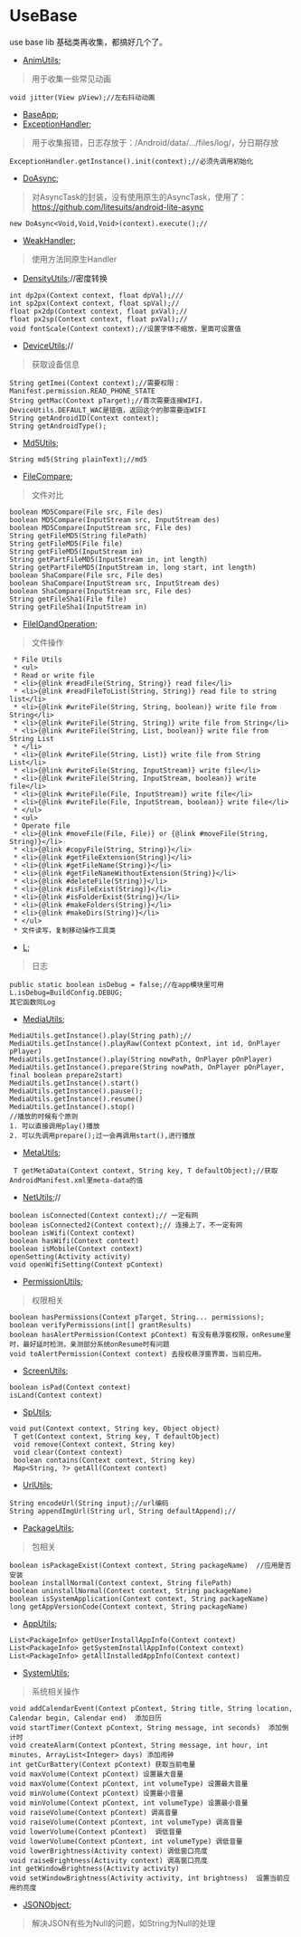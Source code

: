 # UseBase
use base lib 基础类再收集，都搞好几个了。    

- [AnimUtils](https://github.com/xuanu/UseBase/blob/master/usebaselib/src/main/java/zzx/zeffect/cn/usebaselib/anim/AnimUtils.java);       
> 用于收集一些常见动画    
```
void jitter(View pView);//左右抖动动画    
```    

- [BaseApp](https://github.com/xuanu/UseBase/blob/master/usebaselib/src/main/java/zzx/zeffect/cn/usebaselib/app/BaseApp.java);   
- [ExceptionHandler](https://github.com/xuanu/UseBase/blob/master/usebaselib/src/main/java/zzx/zeffect/cn/usebaselib/app/ExceptionHandler.java);   
> 用于收集报错，日志存放于：/Android/data/.../files/log/，分日期存放   
```
ExceptionHandler.getInstance().init(context);//必须先调用初始化   
```     

- [DoAsync](https://github.com/xuanu/UseBase/blob/master/usebaselib/src/main/java/zzx/zeffect/cn/usebaselib/async/DoAsync.java);    
> 对AsyncTask的封装，没有使用原生的AsyncTask，使用了：https://github.com/litesuits/android-lite-async      
```
new DoAsync<Void,Void,Void>(context).execute();//     
```    

- [WeakHandler](https://github.com/xuanu/UseBase/blob/master/usebaselib/src/main/java/zzx/zeffect/cn/usebaselib/async/WeakHandler.java);    
> 使用方法同原生Handler    

- [DensityUtils](https://github.com/xuanu/UseBase/blob/master/usebaselib/src/main/java/zzx/zeffect/cn/usebaselib/density/DensityUtils.java);//密度转换   
```
int dp2px(Context context, float dpVal);///
int sp2px(Context context, float spVal);//
float px2dp(Context context, float pxVal);//
float px2sp(Context context, float pxVal);//
void fontScale(Context context);//设置字体不缩放，里面可设置值
```     

- [DeviceUtils](https://github.com/xuanu/UseBase/blob/master/usebaselib/src/main/java/zzx/zeffect/cn/usebaselib/device/DeviceUtils.java);//   
> 获取设备信息    
```
String getImei(Context context);//需要权限：Manifest.permission.READ_PHONE_STATE    
String getMac(Context pTarget);//首次需要连接WIFI，DeviceUtils.DEFAULT_WAC是错值，返回这个的那需要连WIFI   
String getAndroidID(Context context);
String getAndroidType();   
```    

- [Md5Utils](https://github.com/xuanu/UseBase/blob/master/usebaselib/src/main/java/zzx/zeffect/cn/usebaselib/encrypt/Md5Utils.java);   
```
String md5(String plainText);//md5
```    

- [FileCompare](https://github.com/xuanu/UseBase/blob/master/usebaselib/src/main/java/zzx/zeffect/cn/usebaselib/file/FileCompare.java);   
> 文件对比    
```
boolean MD5Compare(File src, File des)
boolean MD5Compare(InputStream src, InputStream des)
boolean MD5Compare(InputStream src, File des)
String getFileMD5(String filePath)
String getFileMD5(File file)
String getFileMD5(InputStream in) 
String getPartFileMD5(InputStream in, int length)
String getPartFileMD5(InputStream in, long start, int length)
boolean ShaCompare(File src, File des)
boolean ShaCompare(InputStream src, InputStream des)
boolean ShaCompare(InputStream src, File des)
String getFileSha1(File file)
String getFileSha1(InputStream in)
```    

- [FileIOandOperation](https://github.com/xuanu/UseBase/blob/master/usebaselib/src/main/java/zzx/zeffect/cn/usebaselib/file/FileIOandOperation.java);   
> 文件操作    
```
 * File Utils
 * <ul>
 * Read or write file
 * <li>{@link #readFile(String, String)} read file</li>
 * <li>{@link #readFileToList(String, String)} read file to string list</li>
 * <li>{@link #writeFile(String, String, boolean)} write file from String</li>
 * <li>{@link #writeFile(String, String)} write file from String</li>
 * <li>{@link #writeFile(String, List, boolean)} write file from String List
 * </li>
 * <li>{@link #writeFile(String, List)} write file from String List</li>
 * <li>{@link #writeFile(String, InputStream)} write file</li>
 * <li>{@link #writeFile(String, InputStream, boolean)} write file</li>
 * <li>{@link #writeFile(File, InputStream)} write file</li>
 * <li>{@link #writeFile(File, InputStream, boolean)} write file</li>
 * </ul>
 * <ul>
 * Operate file
 * <li>{@link #moveFile(File, File)} or {@link #moveFile(String, String)}</li>
 * <li>{@link #copyFile(String, String)}</li>
 * <li>{@link #getFileExtension(String)}</li>
 * <li>{@link #getFileName(String)}</li>
 * <li>{@link #getFileNameWithoutExtension(String)}</li>
 * <li>{@link #deleteFile(String)}</li>
 * <li>{@link #isFileExist(String)}</li>
 * <li>{@link #isFolderExist(String)}</li>
 * <li>{@link #makeFolders(String)}</li>
 * <li>{@link #makeDirs(String)}</li>
 * </ul>
 * 文件读写，复制移动操作工具类
```    

- [L](https://github.com/xuanu/UseBase/blob/master/usebaselib/src/main/java/zzx/zeffect/cn/usebaselib/log/L.java);   
> 日志    
```
public static boolean isDebug = false;//在app模块里可用 L.isDebug=BuildConfig.DEBUG;
其它函数同Log
```    

- [MediaUtils](https://github.com/xuanu/UseBase/blob/master/usebaselib/src/main/java/zzx/zeffect/cn/usebaselib/media/MediaUtils.java);   
```   
MediaUtils.getInstance().play(String path);//
MediaUtils.getInstance().playRaw(Context pContext, int id, OnPlayer pPlayer)
MediaUtils.getInstance().play(String nowPath, OnPlayer pOnPlayer)
MediaUtils.getInstance().prepare(String nowPath, OnPlayer pOnPlayer, final boolean prepare2start)
MediaUtils.getInstance().start()
MediaUtils.getInstance().pause();
MediaUtils.getInstance().resume()
MediaUtils.getInstance().stop()
//播放的时候有个原则
1. 可以直接调用play()播放 
2. 可以先调用prepare();过一会再调用start(),进行播放   
```       

- [MetaUtils](https://github.com/xuanu/UseBase/blob/master/usebaselib/src/main/java/zzx/zeffect/cn/usebaselib/meta/MetaUtils.java);    
```
 T getMetaData(Context context, String key, T defaultObject);//获取AndroidManifest.xml里meta-data的值
```     

- [NetUtils](https://github.com/xuanu/UseBase/blob/master/usebaselib/src/main/java/zzx/zeffect/cn/usebaselib/network/NetUtils.java);//    
```
boolean isConnected(Context context);// 一定有网
boolean isConnected2(Context context);// 连接上了，不一定有网 
boolean isWifi(Context context)
boolean hasWifi(Context context)
boolean isMobile(Context context)
openSetting(Activity activity)
void openWifiSetting(Context pContext)
```    

- [PermissionUtils](https://github.com/xuanu/UseBase/blob/master/usebaselib/src/main/java/zzx/zeffect/cn/usebaselib/permission/PermissionUtils.java);   
> 权限相关   
```
boolean hasPermissions(Context pTarget, String... permissions);
boolean verifyPermissions(int[] grantResults)   
boolean hasAlertPermission(Context pContext) 有没有悬浮窗权限，onResume里时，最好延时检测，亲测部分系统onResume时有问题
void toAlertPermission(Context context) 去授权悬浮窗界面，当前应用。
```     

- [ScreenUtils](https://github.com/xuanu/UseBase/blob/master/usebaselib/src/main/java/zzx/zeffect/cn/usebaselib/screen/ScreenUtils.java);        
```
boolean isPad(Context context)
isLand(Context context)
```     

- [SpUtils](https://github.com/xuanu/UseBase/blob/master/usebaselib/src/main/java/zzx/zeffect/cn/usebaselib/sp/SpUtils.java);    
```
void put(Context context, String key, Object object)
 T get(Context context, String key, T defaultObject)
 void remove(Context context, String key)
 void clear(Context context) 
 boolean contains(Context context, String key)
 Map<String, ?> getAll(Context context)
```    

- [UrlUtils](https://github.com/xuanu/UseBase/blob/master/usebaselib/src/main/java/zzx/zeffect/cn/usebaselib/url/UrlUtils.java);   
```
String encodeUrl(String input);//url编码  
String appendImgUrl(String url, String defaultAppend);//
```    

- [PackageUtils](https://github.com/xuanu/UseBase/blob/master/usebaselib/src/main/java/zzx/zeffect/cn/usebaselib/pack/PackageUtils.java);
> 包相关   
```
boolean isPackageExist(Context context, String packageName)  //应用是否安装
boolean installNormal(Context context, String filePath)  
boolean uninstallNormal(Context context, String packageName)
boolean isSystemApplication(Context context, String packageName)
long getAppVersionCode(Context context, String packageName)

```    

- [AppUtils](https://github.com/xuanu/UseBase/blob/master/usebaselib/src/main/java/zzx/zeffect/cn/usebaselib/pack/AppUtils.java);      
```
List<PackageInfo> getUserInstallAppInfo(Context context)
List<PackageInfo> getSystemInstallAppInfo(Context context)
List<PackageInfo> getAllInstalledAppInfo(Context context)
```       

- [SystemUtils](https://github.com/xuanu/UseBase/blob/master/usebaselib/src/main/java/zzx/zeffect/cn/usebaselib/system/SystemUtils.java);      
> 系统相关操作    
```
void addCalendarEvent(Context pContext, String title, String location, Calendar begin, Calendar end)  添加日历
void startTimer(Context pContext, String message, int seconds)  添加倒计时
void createAlarm(Context pContext, String message, int hour, int minutes, ArrayList<Integer> days) 添加闹钟
int getCurBattery(Context pContext) 获取当前电量
void maxVolume(Context pContext) 设置最大音量
void maxVolume(Context pContext, int volumeType) 设置最大音量 
void minVolume(Context pContext) 设置最小音量
void minVolume(Context pContext, int volumeType) 设置最小音量
void raiseVolume(Context pContext) 调高音量
void raiseVolume(Context pContext, int volumeType) 调高音量
void lowerVolume(Context pContext)  调低音量
void lowerVolume(Context pContext, int volumeType) 调低音量
void lowerBrightness(Activity context) 调低窗口亮度
void raiseBrightness(Activity context) 调高窗口亮度
int getWindowBrightness(Activity activity)
void setWindowBrightness(Activity activity, int brightness)  设置当前应用的亮度
```     


- [JSONObject](https://github.com/xuanu/UseBase/blob/master/usebaselib/src/main/java/zzx/zeffect/cn/usebaselib/json/JSONObject.java);
> 解决JSON有些为Null的问题，如String为Null的处理


